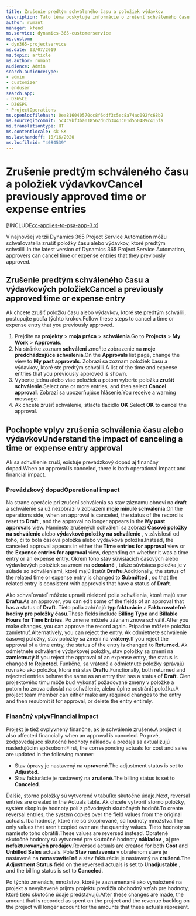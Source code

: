 ```yaml
---
title: Zrušenie predtým schváleného času a položiek výdavkov
description: Táto téma poskytuje informácie o zrušení schváleného času projektu a nákladov transakcie.
author: rumant
manager: kfend
ms.service: dynamics-365-customerservice
ms.custom:
- dyn365-projectservice
ms.date: 03/07/2019
ms.topic: article
ms.author: rumant
audience: Admin
search.audienceType:
- admin
- customizer
- enduser
search.app:
- D365CE
- D365PS
- ProjectOperations
ms.openlocfilehash: 0ea816040570cc8f6ddf3c5ec8a74ac092fc68b2
ms.sourcegitcommit: 5c4c9bf3ba018562d6cb3443c01d550489c415fa
ms.translationtype: HT
ms.contentlocale: sk-SK
ms.lasthandoff: 10/16/2020
ms.locfileid: "4084539"
---
```

# <a name="cancel-previously-approved-time-or-expense-entries"></a><span data-ttu-id="79371-103">Zrušenie predtým schváleného času a položiek výdavkov</span><span class="sxs-lookup"><span data-stu-id="79371-103">Cancel previously approved time or expense entries</span></span>

[!INCLUDE[cc-applies-to-psa-app-3.x](../includes/cc-applies-to-psa-app-3x.md)]

<span data-ttu-id="79371-104">V najnovšej verzii Dynamics 365 Project Service Automation môžu schvaľovatelia zrušiť položky času alebo výdavkov, ktoré predtým schválili.</span><span class="sxs-lookup"><span data-stu-id="79371-104">In the latest version of Dynamics 365 Project Service Automation, approvers can cancel time or expense entries that they previously approved.</span></span>

## <a name="cancel-a-previously-approved-time-or-expense-entry"></a><span data-ttu-id="79371-105">Zrušenie predtým schváleného času a výdavkových položiek</span><span class="sxs-lookup"><span data-stu-id="79371-105">Cancel a previously approved time or expense entry</span></span>

<span data-ttu-id="79371-106">Ak chcete zrušiť položku času alebo výdavkov, ktoré ste predtým schválili, postupujte podľa týchto krokov.</span><span class="sxs-lookup"><span data-stu-id="79371-106">Follow these steps to cancel a time or expense entry that you previously approved.</span></span>

1. <span data-ttu-id="79371-107">Prejdite na **projekty** \> **moja práca** \> **schválenia**.</span><span class="sxs-lookup"><span data-stu-id="79371-107">Go to **Projects** \> **My Work** \> **Approvals**.</span></span>
2. <span data-ttu-id="79371-108">Na stránke zoznam **schválení** zmeňte zobrazenie na **moje predchádzajúce schválenia**.</span><span class="sxs-lookup"><span data-stu-id="79371-108">On the **Approvals** list page, change the view to **My past approvals**.</span></span> <span data-ttu-id="79371-109">Zobrazí sa zoznam položiek času a výdavkov, ktoré ste predtým schválili.</span><span class="sxs-lookup"><span data-stu-id="79371-109">A list of the time and expense entries that you previously approved is shown.</span></span>
3. <span data-ttu-id="79371-110">Vyberte jednu alebo viac položiek a potom vyberte položku **zrušiť schválenie**.</span><span class="sxs-lookup"><span data-stu-id="79371-110">Select one or more entries, and then select **Cancel approval**.</span></span> <span data-ttu-id="79371-111">Zobrazí sa upozorňujúce hlásenie.</span><span class="sxs-lookup"><span data-stu-id="79371-111">You receive a warning message.</span></span>
4. <span data-ttu-id="79371-112">Ak chcete zrušiť schválenie, stlačte tlačidlo **OK**.</span><span class="sxs-lookup"><span data-stu-id="79371-112">Select **OK** to cancel the approval.</span></span>

## <a name="understand-the-impact-of-canceling-a-time-or-expense-entry-approval"></a><span data-ttu-id="79371-113">Pochopte vplyv zrušenia schválenia času alebo výdavkov</span><span class="sxs-lookup"><span data-stu-id="79371-113">Understand the impact of canceling a time or expense entry approval</span></span>

<span data-ttu-id="79371-114">Ak sa schválenie zruší, existuje prevádzkový dopad aj finančný dopad.</span><span class="sxs-lookup"><span data-stu-id="79371-114">When an approval is canceled, there is both operational impact and financial impact.</span></span>

### <a name="operational-impact"></a><span data-ttu-id="79371-115">Prevádzkový dopad</span><span class="sxs-lookup"><span data-stu-id="79371-115">Operational impact</span></span>

<span data-ttu-id="79371-116">Na strane operácie pri zrušení schválenia sa stav záznamu obnoví na **draft** a schválenie sa už nezobrazí v zobrazení **moje minulé schválenia**.</span><span class="sxs-lookup"><span data-stu-id="79371-116">On the operations side, when an approval is canceled, the status of the record is reset to **Draft** , and the approval no longer appears in the **My past approvals** view.</span></span> <span data-ttu-id="79371-117">Namiesto zrušených schválení sa zobrazí **Časové položky na schválenie** alebo **výdavkové položky na schválenie** , v závislosti od toho, či to bola časová položka alebo výdavková položka.</span><span class="sxs-lookup"><span data-stu-id="79371-117">Instead, the canceled approval appears in either the **Time entries for approval** view or the **Expense entries for approval** view, depending on whether it was a time entry or an expense entry.</span></span> <span data-ttu-id="79371-118">Okrem toho stav súvisiacich časových alebo výdavkových položiek sa zmení na **odoslané** , takže súvisiaca položka je v súlade so schváleniami, ktoré majú štatút **Draftu**.</span><span class="sxs-lookup"><span data-stu-id="79371-118">Additionally, the status of the related time or expense entry is changed to **Submitted** , so that the related entry is consistent with approvals that have a status of **Draft**.</span></span>

<span data-ttu-id="79371-119">Ako schvaľovateľ môžete upraviť niektoré polia schválenia, ktoré majú stav **Draftu**.</span><span class="sxs-lookup"><span data-stu-id="79371-119">As an approver, you can edit some of the fields of an approval that has a status of **Draft**.</span></span> <span data-ttu-id="79371-120">Tieto polia zahŕňajú **typ fakturácie** a **Fakturovateľné hodiny pre položky času**.</span><span class="sxs-lookup"><span data-stu-id="79371-120">These fields include **Billing Type** and **Billable Hours for Time Entries**.</span></span> <span data-ttu-id="79371-121">Po zmene môžete záznam znova schváliť.</span><span class="sxs-lookup"><span data-stu-id="79371-121">After you make changes, you can approve the record again.</span></span> <span data-ttu-id="79371-122">Prípadne môžete položku zamietnuť.</span><span class="sxs-lookup"><span data-stu-id="79371-122">Alternatively, you can reject the entry.</span></span> <span data-ttu-id="79371-123">Ak odmietnete schválenie časovej položky, stav položky sa zmení na **vrátený**.</span><span class="sxs-lookup"><span data-stu-id="79371-123">If you reject the approval of a time entry, the status of the entry is changed to **Returned**.</span></span> <span data-ttu-id="79371-124">Ak odmietnete schválenie výdavkovej položky, stav položky sa zmení na **zamietnutý**.</span><span class="sxs-lookup"><span data-stu-id="79371-124">If you reject the approval of an expense entry, the status is changed to **Rejected**.</span></span> <span data-ttu-id="79371-125">Funkčne, sa vrátené a odmietnuté položky správajú rovnako ako položka, ktorá má stav **Draftu**.</span><span class="sxs-lookup"><span data-stu-id="79371-125">Functionally, both returned and rejected entries behave the same as an entry that has a status of **Draft**.</span></span> <span data-ttu-id="79371-126">Člen projektového tímu môže buď vykonať požadované zmeny v položke a potom ho znova odoslať na schválenie, alebo úplne odstrániť položku.</span><span class="sxs-lookup"><span data-stu-id="79371-126">A project team member can either make any required changes to the entry and then resubmit it for approval, or delete the entry entirely.</span></span>

### <a name="financial-impact"></a><span data-ttu-id="79371-127">Finančný vplyv</span><span class="sxs-lookup"><span data-stu-id="79371-127">Financial impact</span></span>

<span data-ttu-id="79371-128">Projekt je tiež ovplyvnený finančne, ak je schválenie zrušené.</span><span class="sxs-lookup"><span data-stu-id="79371-128">A project is also affected financially when an approval is canceled.</span></span> <span data-ttu-id="79371-129">Po prvé, zodpovedajúce skutočné hodnoty nákladov a predaja sa aktualizujú nasledujúcim spôsobom:</span><span class="sxs-lookup"><span data-stu-id="79371-129">First, the corresponding actuals for cost and sales are updated in the following manner:</span></span>

- <span data-ttu-id="79371-130">Stav úpravy je nastavený na **upravené**.</span><span class="sxs-lookup"><span data-stu-id="79371-130">The adjustment status is set to **Adjusted**.</span></span>
- <span data-ttu-id="79371-131">Stav fakturácie je nastavený na **zrušené**.</span><span class="sxs-lookup"><span data-stu-id="79371-131">The billing status is set to **Canceled**.</span></span>

<span data-ttu-id="79371-132">Ďalšie, storno položky sú vytvorené v tabuľke skutočné údaje.</span><span class="sxs-lookup"><span data-stu-id="79371-132">Next, reversal entries are created in the Actuals table.</span></span> <span data-ttu-id="79371-133">Ak chcete vytvoriť storno položky, systém skopíruje hodnoty polí z pôvodných skutočných hodnôt.</span><span class="sxs-lookup"><span data-stu-id="79371-133">To create reversal entries, the system copies over the field values from the original actuals.</span></span> <span data-ttu-id="79371-134">Iba hodnoty, ktoré nie sú skopírované, sú hodnoty množstva.</span><span class="sxs-lookup"><span data-stu-id="79371-134">The only values that aren't copied over are the quantity values.</span></span> <span data-ttu-id="79371-135">Tieto hodnoty sa namiesto toho obrátili.</span><span class="sxs-lookup"><span data-stu-id="79371-135">These values are reversed instead.</span></span> <span data-ttu-id="79371-136">Obrátené skutočné hodnoty sú vytvorené pre skutočné hodnoty **nákladov** , aj pre **nefakturovaných predajov**.</span><span class="sxs-lookup"><span data-stu-id="79371-136">Reversed actuals are created for both **Cost** and **Unbilled Sales** actuals.</span></span> <span data-ttu-id="79371-137">Pole **Stav nastavenia** v obrátenom stave je nastavené na **nenastaviteľné** a stav fakturácie je nastavený na **zrušené**.</span><span class="sxs-lookup"><span data-stu-id="79371-137">The **Adjustment Status** field on the reversed actuals is set to **Unadjustable** , and the billing status is set to **Canceled**.</span></span>

<span data-ttu-id="79371-138">Po týchto zmenách, množstvo, ktoré je zaznamenané ako vynaložené na projekt a nevybavené príjmy projektu predĺžia obchodný vzťah pre hodnoty, ktoré tieto skutočné údaje predstavujú.</span><span class="sxs-lookup"><span data-stu-id="79371-138">After these changes are made, the amount that is recorded as spent on the project and the revenue backlog on the project will longer account for the amounts that these actuals represent.</span></span>
